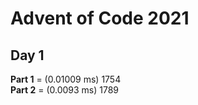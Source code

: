 # Advent of Code 2021

## Day 1
**Part 1** = (0.01009 ms) 1754 <br />
**Part 2** = (0.0093 ms) 1789 <br />
